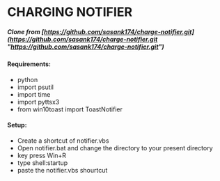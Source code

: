 # CHARGING NOTIFIER

##### Clone from  [https://github.com/sasank174/charge-notifier.git](https://github.com/sasank174/charge-notifier.git "https://github.com/sasank174/charge-notifier.git")

#### **Requirements:**
- python
- import psutil
- import time
- import pyttsx3
- from win10toast import ToastNotifier

#### **Setup:**
- Create a shortcut of notifier.vbs
- Open notifier.bat and change the directory to your present directory
- key press Win+R
- type shell:startup
- paste the notifier.vbs shourtcut
